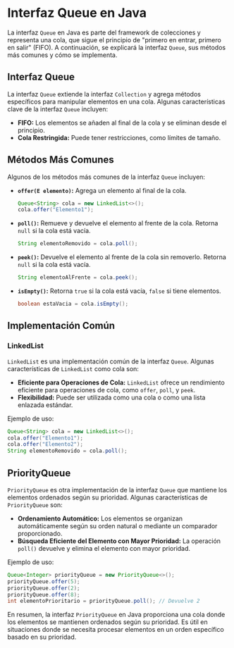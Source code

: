 # Interfaz Queue en Java

La interfaz `Queue` en Java es parte del framework de colecciones y representa una cola, que sigue el principio de "primero en entrar, primero en salir" (FIFO). A continuación, se explicará la interfaz `Queue`, sus métodos más comunes y cómo se implementa.

## Interfaz Queue

La interfaz `Queue` extiende la interfaz `Collection` y agrega métodos específicos para manipular elementos en una cola. Algunas características clave de la interfaz `Queue` incluyen:

- **FIFO:** Los elementos se añaden al final de la cola y se eliminan desde el principio.
- **Cola Restringida:** Puede tener restricciones, como límites de tamaño.

## Métodos Más Comunes

Algunos de los métodos más comunes de la interfaz `Queue` incluyen:

- **`offer(E elemento)`:** Agrega un elemento al final de la cola.

  ```java
  Queue<String> cola = new LinkedList<>();
  cola.offer("Elemento1");
  ```

- **`poll()`:** Remueve y devuelve el elemento al frente de la cola. Retorna `null` si la cola está vacía.

  ```java
  String elementoRemovido = cola.poll();
  ```

- **`peek()`:** Devuelve el elemento al frente de la cola sin removerlo. Retorna `null` si la cola está vacía.

  ```java
  String elementoAlFrente = cola.peek();
  ```

- **`isEmpty()`:** Retorna `true` si la cola está vacía, `false` si tiene elementos.

  ```java
  boolean estaVacia = cola.isEmpty();
  ```

## Implementación Común

### LinkedList

`LinkedList` es una implementación común de la interfaz `Queue`. Algunas características de `LinkedList` como cola son:

- **Eficiente para Operaciones de Cola:** `LinkedList` ofrece un rendimiento eficiente para operaciones de cola, como `offer`, `poll`, y `peek`.
- **Flexibilidad:** Puede ser utilizada como una cola o como una lista enlazada estándar.

Ejemplo de uso:

```java
Queue<String> cola = new LinkedList<>();
cola.offer("Elemento1");
cola.offer("Elemento2");
String elementoRemovido = cola.poll();
```

## PriorityQueue

`PriorityQueue` es otra implementación de la interfaz `Queue` que mantiene los elementos ordenados según su prioridad. Algunas características de `PriorityQueue` son:

- **Ordenamiento Automático:** Los elementos se organizan automáticamente según su orden natural o mediante un comparador proporcionado.
- **Búsqueda Eficiente del Elemento con Mayor Prioridad:** La operación `poll()` devuelve y elimina el elemento con mayor prioridad.

Ejemplo de uso:

```java
Queue<Integer> priorityQueue = new PriorityQueue<>();
priorityQueue.offer(5);
priorityQueue.offer(2);
priorityQueue.offer(8);
int elementoPrioritario = priorityQueue.poll(); // Devuelve 2
```

En resumen, la interfaz `PriorityQueue` en Java proporciona una cola donde los elementos se mantienen ordenados según su prioridad. Es útil en situaciones donde se necesita procesar elementos en un orden específico basado en su prioridad.
